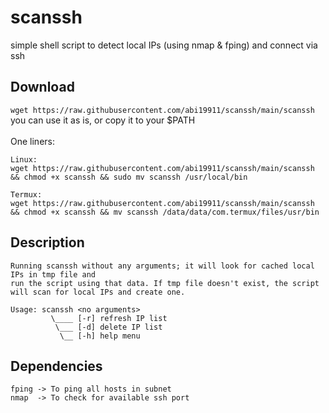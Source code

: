 # scanssh
simple shell script to detect local IPs (using nmap & fping) and connect via ssh

## Download
`wget https://raw.githubusercontent.com/abi19911/scanssh/main/scanssh` <br />
you can use it as is, or copy it to your $PATH <br />
<br />
One liners: <br />
```
Linux:
wget https://raw.githubusercontent.com/abi19911/scanssh/main/scanssh && chmod +x scanssh && sudo mv scanssh /usr/local/bin

Termux:
wget https://raw.githubusercontent.com/abi19911/scanssh/main/scanssh && chmod +x scanssh && mv scanssh /data/data/com.termux/files/usr/bin
```

## Description
```
Running scanssh without any arguments; it will look for cached local IPs in tmp file and
run the script using that data. If tmp file doesn't exist, the script will scan for local IPs and create one.

Usage: scanssh <no arguments>
         \____ [-r] refresh IP list
          \___ [-d] delete IP list
           \__ [-h] help menu
```
## Dependencies
```
fping -> To ping all hosts in subnet
nmap  -> To check for available ssh port 
```

